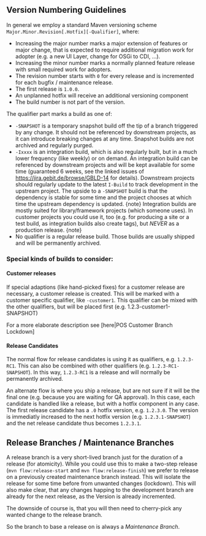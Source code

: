 Version Numbering Guidelines
----------------------------

In general we employ a standard Maven versioning scheme `Major.Minor.Revision[.Hotfix][-Qualifier]`, where:

* Increasing the major number marks a major extension of features or major change, that is expected to require additional migration work for adopter (e.g. a new UI Layer, change for OSGi to CDI, ...).
* Increasing the minor number marks a normally planned feature release with small required work for adopters.
* The revision number starts with `0` for every release and is incremented for each bugfix / maintenance release.
* The first release is `1.0.0`.
* An unplanned hotfix will receive an additional versioning component
* The build number is not part of the version.

The qualifier part marks a build as one of:

* `-SNAPSHOT` is a temporary snapshot build off the tip of a branch triggered by any change. It should not be referenced by downstream projects, as it can introduce breaking changes at any time. Snapshot builds are not archived and regularly purged.
* `-Ixxxx` is an integration build, which is also regularly built, but in a much lower frequency (like weekly) or on demand. An integration build can be referenced by downstream projects and will be kept available for some time (guaranteed 6 weeks, see the linked issues of https://jira.gebit.de/browse/GBLD-14 for details). Downstream projects should regularly update to the latest `I-Build` to track development in the upstream project. The upside to a `-SNAPSHOT` build is that the dependency is stable for some time and the project chooses at which time the upstream dependency is updated.
{note}
Integration builds are mostly suited for library/framework projects (which someone uses). In customer projects you could use it, too (e.g. for producing a site or a test build, as integration builds also create tags), but *NEVER* as a production release.
{note}
* No qualifier is a regular release build. Those builds are usually shipped and will be permanently archived.

### Special kinds of builds to consider:

#### Customer releases

If special adaptions (like hand-picked fixes) for a customer release are necessary, a customer release is created. This will be marked with a customer specific qualifier, like `-customer1`. This qualifier can be mixed with the other qualifiers, but will be placed first (e.g. 1.2.3-customer1-SNAPSHOT)

For a more elaborate description see [here|POS Customer Branch Lockdown]


#### Release Candidates

The normal flow for release candidates is using it as qualifiers, e.g. `1.2.3-RC1`. This can also be combined with other qualifiers (e.g. `1.2.3-RC1-SNAPSHOT`). In this way, `1.2.3-RC1` is a release and will normally be permanently archived.

An alternate flow is where you ship a release, but are not sure if it will be the final one (e.g. because you are waiting for QA approval). In this case, each candidate is handled like a release, but with a hotfix component in any case. The first release candidate has a `.0` hotfix version, e.g. `1.2.3.0`. The version is immediatly increased to the next hotfix version (e.g. `1.2.3.1-SNAPSHOT`) and the net release candidate thus becomes `1.2.3.1`.

Release Branches / Maintenance Branches
---------------------------------------

A release branch is a very short-lived branch just for the duration of a release (for atomicity). While you could use this to make a two-step release (`mvn flow:release-start` and `mvn flow:release-finish`) we prefer to release on a previously created maintenance branch instead. This will isolate the release for some time before from unwanted changes (lockdown). This will also make clear, that any changes happing to the development branch are already for the next release, as the Version is already incremented.

The downside of course is, that you will then need to cherry-pick any wanted change to the release branch.

So the branch to base a release on is always a _Maintenance Branch_.
